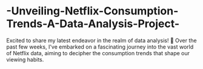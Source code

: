 # -Unveiling-Netflix-Consumption-Trends-A-Data-Analysis-Project-
Excited to share my latest endeavor in the realm of data analysis! 🚀 Over the past few weeks, I've embarked on a fascinating journey into the vast world of Netflix data, aiming to decipher the consumption trends that shape our viewing habits.

